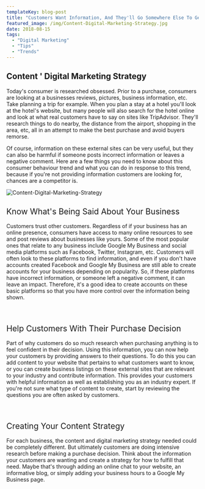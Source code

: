 ```yaml
---
templateKey: blog-post
title: "Customers Want Information, And They'll Go Somewhere Else To Get It"
featured_image: /img/Content-Digital-Marketing-Strategy.jpg
date: 2018-08-15
tags:
  - "Digital Marketing"
  - "Tips"
  - "Trends"
---
```


## Content ' Digital Marketing Strategy

<span style="font-weight: 400;">Today's consumer is researched obsessed. Prior to a purchase, consumers are looking at a businesses reviews, pictures, business information, etc. Take planning a trip for example. When you plan a stay at a hotel you'll look at the hotel's website, but many people will also search for the hotel online and look at what real customers have to say on sites like TripAdvisor. They'll research things to do nearby, the distance from the airport, shopping in the area, etc, all in an attempt to make the best purchase and avoid buyers remorse. </span>

<span style="font-weight: 400;">Of course, information on these external sites can be very useful, but they can also be harmful if someone posts incorrect information or leaves a negative comment. Here are a few things you need to know about this consumer behaviour trend and what you can do in response to this trend, because if you're not providing information customers are looking for, chances are a competitor is.</span>

![Content-Digital-Marketing-Strategy](/img/Content-Digital-Marketing-Strategy.jpg)

## <span style="font-weight: 400;">Know What's Being Said About Your Business</span>

<span style="font-weight: 400;">Customers trust other customers. Regardless of if your business has an online presence, consumers have access to many online resources to see and post reviews about businesses like yours. Some of the most popular ones that relate to any business include Google My Business and social media platforms such as Facebook, Twitter, Instagram, etc. Customers will often look to these platforms to find information, and even if you don't have accounts created Facebook and Google My Business are still able to create accounts for your business depending on popularity. So, if these platforms have incorrect information, or someone left a negative comment, it can leave an impact. Therefore, it's a good idea to create accounts on these basic platforms so that you have more control over the information being shown.</span>

&nbsp;

## <span style="font-weight: 400;">Help Customers With Their Purchase Decision</span>

<span style="font-weight: 400;">Part of why customers do so much research when purchasing anything is to feel confident in their decision. Using this information, you can now help your customers by providing answers to their questions. To do this you can add content to your website that pertains to what customers want to know, or you can create business listings on these external sites that are relevant to your industry and contribute information. This provides your customers with helpful information as well as establishing you as an industry expert. If you're not sure what type of content to create, start by reviewing the questions you are often asked by customers.</span>

&nbsp;

## <span style="font-weight: 400;">Creating Your Content Strategy</span>

<span style="font-weight: 400;">For each business, the content and digital marketing strategy needed could be completely different. But ultimately customers are doing intensive research before making a purchase decision. Think about the information your customers are wanting and create a strategy for how to fulfill that need. Maybe that's through adding an online chat to your website, an informative blog, or simply adding your business hours to a Google My Business page. </span>